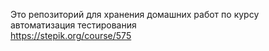 Это репозиторий для хранения домашних работ по курсу автоматизация тестирования<br>
https://stepik.org/course/575
